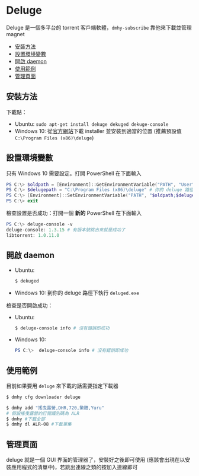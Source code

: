# Deluge

Deluge 是一個多平台的 torrent 客戶端軟體，`dmhy-subscribe` 靠他來下載並管理 magnet

* [安裝方法](#安裝方法)
* [設置環境變數](#設置環境變數)
* [開啟 daemon](#開啟-daemon)
* [使用範例](#使用範例)
* [管理頁面](#管理頁面)

## 安裝方法

下載點：

* Ubuntu: `sudo apt-get install dekuge dekuged dekuge-console`
* Windows 10: 從[官方網站](http://dev.deluge-torrent.org/wiki/Download)下載 installer 並安裝到適當的位置 (推薦預設值 `C:\Program Files (x86)\deluge`)

## 設置環境變數

只有 Windows 10 需要設定。打開 PowerShell 在下面輸入

```powershell
PS C:\> $oldpath = [Environment]::GetEnvironmentVariable("PATH", "User")
PS C:\> $delugepath = "C:\Program Files (x86)\deluge" # 你的 deluge 路徑
PS C:\> [Environment]::SetEnvironmentVariable("PATH", "$oldpath;$delugepath", "User")
PS C:\> exit
```

檢查設置是否成功：打開一個 **新的** PowerShell 在下面輸入

```powershell
PS C:\> deluge-console -v
deluge-console: 1.3.15 # 有版本號跳出來就是成功了
libtorrent: 1.0.11.0
```

## 開啟 daemon

* Ubuntu:

  ```bash
  $ dekuged
  ```

* Windows 10: 到你的 deluge 路徑下執行 `deluged.exe`

檢查是否開啟成功：

* Ubuntu:

  ```bash
  $ deluge-console info # 沒有錯誤即成功
  ```

* Windows 10:

  ```powershell
  PS C:\>  deluge-console info # 沒有錯誤即成功
  ```

## 使用範例

目前如果要用 `deluge` 來下載的話需要指定下載器

```bash
$ dmhy cfg downloader deluge
```

```bash
$ dmhy add "搖曳露營,DHR,720,繁體,Yuru"
# 假設搖曳露營的訂閱識別碼為 ALR
$ dmhy #下載全部
$ dmhy dl ALR-08 #下載單集
```

## 管理頁面

deluge 就是一個 GUI 界面的管理器了，安裝好之後即可使用 (應該會出現在以安裝應用程式的清單中)，若跳出連線之類的按加入連線即可
